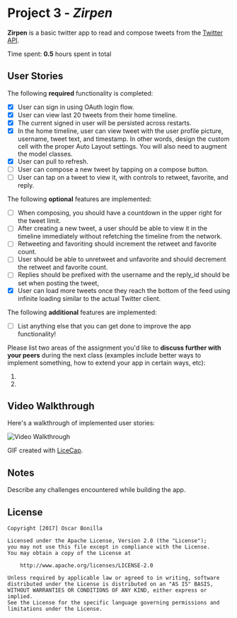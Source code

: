 # Project 3 - *Zirpen*

**Zirpen** is a basic twitter app to read and compose tweets from the
[Twitter API](https://apps.twitter.com/).

Time spent: **0.5** hours spent in total

## User Stories

The following **required** functionality is completed:

- [x] User can sign in using OAuth login flow.
- [x] User can view last 20 tweets from their home timeline.
- [x] The current signed in user will be persisted across restarts.
- [x] In the home timeline, user can view tweet with the user profile
  picture, username, tweet text, and timestamp.  In other words,
  design the custom cell with the proper Auto Layout settings.  You
  will also need to augment the model classes.
- [x] User can pull to refresh.
- [ ] User can compose a new tweet by tapping on a compose button.
- [ ] User can tap on a tweet to view it, with controls to retweet,
  favorite, and reply.

The following **optional** features are implemented:

- [ ] When composing, you should have a countdown in the upper right
  for the tweet limit.
- [ ] After creating a new tweet, a user should be able to view it in
  the timeline immediately without refetching the timeline from the
  network.
- [ ] Retweeting and favoriting should increment the retweet and
  favorite count.
- [ ] User should be able to unretweet and unfavorite and should
  decrement the retweet and favorite count.
- [ ] Replies should be prefixed with the username and the reply_id
  should be set when posting the tweet,
- [x] User can load more tweets once they reach the bottom of the feed
  using infinite loading similar to the actual Twitter client.

The following **additional** features are implemented:

- [ ] List anything else that you can get done to improve the app
  functionality!

Please list two areas of the assignment you'd like to **discuss
further with your peers** during the next class (examples include
better ways to implement something, how to extend your app in certain
ways, etc):

1.
2.

## Video Walkthrough

Here's a walkthrough of implemented user stories:

<img src='http://i.imgur.com/link/to/your/gif/file.gif' title='Video Walkthrough' width='' alt='Video Walkthrough' />

GIF created with [LiceCap](http://www.cockos.com/licecap/).

## Notes

Describe any challenges encountered while building the app.

## License

    Copyright [2017] Oscar Bonilla

    Licensed under the Apache License, Version 2.0 (the "License");
    you may not use this file except in compliance with the License.
    You may obtain a copy of the License at

        http://www.apache.org/licenses/LICENSE-2.0

    Unless required by applicable law or agreed to in writing, software
    distributed under the License is distributed on an "AS IS" BASIS,
    WITHOUT WARRANTIES OR CONDITIONS OF ANY KIND, either express or implied.
    See the License for the specific language governing permissions and
    limitations under the License.
